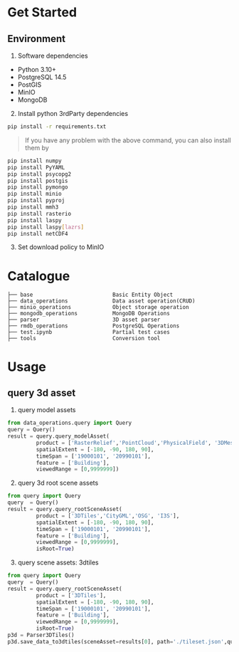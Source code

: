 # Get Started

## Environment

1. Software dependencies

- Python 3.10+
- PostgreSQL 14.5
- PostGIS
- MinIO
- MongoDB

2. Install python 3rdParty dependencies

```bash
pip install -r requirements.txt
```

> If you have any problem with the above command, you can also install them by

```bash
pip install numpy
pip install PyYAML
pip install psycopg2
pip install postgis
pip install pymongo
pip install minio
pip install pyproj
pip install mmh3
pip install rasterio
pip install laspy
pip install laspy[lazrs]
pip install netCDF4
```

3. Set download policy to MinIO

# Catalogue
```text
├── base                         Basic Entity Object
├── data_operations              Data asset operation(CRUD) 
├── minio_operations             Object storage operation
├── mongodb_operations           MongoDB Operations
├── parser                       3D asset parser
├── rmdb_operations              PostgreSQL Operations
├── test.ipynb                   Partial test cases
├── tools                        Conversion tool
```

# Usage

## query 3d asset

1. query model assets

```python
from data_operations.query import Query
query = Query()
result = query.query_modelAsset(
         product = ['RasterRelief','PointCloud','PhysicalField', '3DMesh'], 
         spatialExtent = [-180, -90, 180, 90],
         timeSpan = ['19000101', '20990101'], 
         feature = ['Building'], 
         viewedRange = [0,9999999])
```
2. query 3d root scene assets

```python
from query import Query
query  = Query()
result = query.query_rootSceneAsset(
         product = ['3DTiles','CityGML','OSG', 'I3S'], 
         spatialExtent = [-180, -90, 180, 90],
         timeSpan = ['19000101', '20990101'], 
         feature = ['Building'], 
         viewedRange = [0,9999999],
         isRoot=True)
```
3. query scene assets: 3dtiles

```python
from query import Query
query  = Query()
result = query.query_rootSceneAsset(
         product = ['3DTiles'], 
         spatialExtent = [-180, -90, 180, 90],
         timeSpan = ['19000101', '20990101'], 
         feature = ['Building'], 
         viewedRange = [0,9999999],
         isRoot=True)
p3d = Parser3DTiles()
p3d.save_data_to3dtiles(sceneAsset=results[0], path='./tileset.json',query=query)
```
